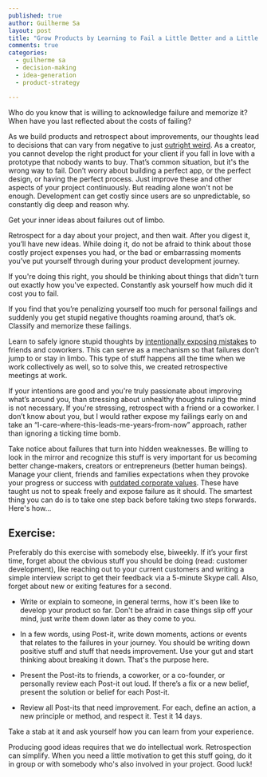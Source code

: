 ```yaml
---
published: true
author: Guilherme Sa
layout: post
title: "Grow Products by Learning to Fail a Little Better and a Little Faster"
comments: true
categories:
  - guilherme sa
  - decision-making
  - idea-generation
  - product-strategy

---
```


Who do you know that is willing to acknowledge failure and memorize it? When have you last reflected about the costs of failing? 

As we build products and retrospect about improvements, our thoughts lead to decisions that can vary from negative to just [outright weird](http://techcrunch.com/2014/03/01/our-dangerous-obsession-with-the-mvp/). As a creator, you cannot develop the right product for your client if you fall in love with a prototype that nobody wants to buy. That’s common situation, but it's the wrong way to fail. Don’t worry about building a perfect app, or the perfect design, or having the perfect process. Just improve these and other aspects of your project continuously. But reading alone won't not be enough. Development can get costly since users are so unpredictable, so constantly dig deep and reason why. 

<!--more-->

Get your inner ideas about failures out of limbo.

Retrospect for a day about your project, and then wait. After you digest it, you’ll have new ideas. While doing it, do not be afraid to think about those costly project expenses you had, or the bad or embarrassing moments you’ve put yourself through during your product development journey.

If you're doing this right, you should be thinking about things that didn't turn out exactly how you've expected. Constantly ask yourself how much did it cost you to fail.

If you find that you’re penalizing yourself too much for personal failings and suddenly you get stupid negative thoughts roaming around, that’s ok. Classify and memorize these failings. 

Learn to safely ignore stupid thoughts by [intentionally exposing mistakes](http://www.amazon.com/dp/1592407331/ref=wl_it_dp_o_pC_nS_ttl?_encoding=UTF8&colid=19YIDUV9BAOE&coliid=I3BYFJET0IMJ6R) to friends and coworkers. This can serve as a mechanism so that failures don’t jump to or stay in limbo. This type of stuff happens all the time when we work collectively as well, so to solve this, we created retrospective meetings at work. 

If your intentions are good and you're truly passionate about improving what’s around you, than stressing about unhealthy thoughts ruling the mind is not necessary. If you're stressing, retrospect with a friend or a coworker. I don’t know about you, but I would rather expose my failings early on and take an “I-care-where-this-leads-me-years-from-now” approach, rather than ignoring a ticking time bomb.

Take notice about failures that turn into hidden weaknesses. Be willing to look in the mirror and recognize this stuff is very important for us becoming better change-makers, creators or entrepreneurs (better human beings). Manage your client, friends and families expectations when they provoke your progress or success with [outdated corporate values](http://en.wikipedia.org/wiki/Command_and_control_%28management%29). These have taught us not to speak freely and expose failure as it should. The smartest thing you can do is to take one step back before taking two steps forwards. Here's how...

## Exercise: 

Preferably do this exercise with somebody else, biweekly. If it’s your first time, forget about the obvious stuff you should be doing (read: customer development), like reaching out to your current customers and writing a simple interview script to get their feedback via a 5-minute Skype call. Also, forget about new or exiting features for a second. 

- Write or explain to someone, in general terms, how it's been like to develop your product so far. Don't be afraid in case things slip off your mind, just write them down later as they come to you.

- In a few words, using Post-it, write down moments, actions or events that relates to the failures in your journey. You should be writing down positive stuff and stuff that needs improvement. Use your gut and start thinking about breaking it down. That's the purpose here.

- Present the Post-its to friends, a coworker, or a co-founder, or personally review each Post-it out loud. If there’s a fix or a new belief, present the solution or belief for each Post-it.

- Review all Post-its that need improvement. For each, define an action, a new principle or method, and respect it. Test it 14 days.

Take a stab at it and ask yourself how you can learn from your experience.

Producing good ideas requires that we do intellectual work. Retrospection can simplify. When you need a little motivation to get this stuff going, do it in group or with somebody who's also involved in your project. Good luck!
